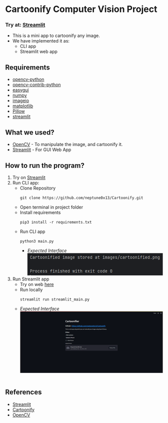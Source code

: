 # Cartoonify Computer Vision Project

### Try at: [Streamlit](https://kunal-attri-cartoonify-streamlit-main-o169mo.streamlit.app/)

- This is a mini app to cartoonify any image.
- We have implemented it as:
  - CLI app
  - Streamlit web app

## Requirements
- [opencv-python](https://pypi.org/project//opencv-python)
- [opencv-contrib-python](https://pypi.org/project/opencv-contrib-pythn)
- [easygui](https://pypi.org/project/easygui)
- [numpy](https://pypi.org/project/numpy/)
- [imageio](https://pypi.org/project//imageio)
- [matplotlib](https://pypi.org/project/matplotlib)
- [Pillow](https://pypi.org/project/Pillow)
- [streamlit](https://pypi.org/project/streamlit/)

## What we used?
- [OpenCV](https://opencv.org/) - To manipulate the image, and cartoonify it.
- [Streamlit](https://streamlit.io/) - For GUI Web App

## How to run the program?
1. Try on [Streamlit](https://kunal-attri-cartoonify-streamlit-main-o169mo.streamlit.app/)
2. Run CLI app:
   - Clone Repository
     ```
     git clone https://github.com/neptune0x13/Cartoonify.git
     ```
   - Open terminal in project folder
   - Install requirements
     ```
     pip3 install -r requirements.txt
     ```
   - Run CLI app
     ```
     python3 main.py
     ```
     - *Expected Interface*
       <br><img src="images/cliInterface.png">
3. Run Streamlit app
   - Try on web [here](https://kunal-attri-cartoonify-streamlit-main-o169mo.streamlit.app/)
   - Run locally
     ```
     streamlit run streamlit_main.py
     ```
   - *Expected Interface*
     <br><img src="images/streamlitInterface.png"><br><br>

## References
- [Streamlit](https://docs.streamlit.io/)
- [Cartoonify](https://data-flair.training/blogs/cartoonify-image-opencv-python/)
- [OpenCV](https://docs.opencv.org/4.6.0/df/d65/tutorial_table_of_content_introduction.html)
